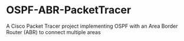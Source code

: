 # OSPF-ABR-PacketTracer
A Cisco Packet Tracer project implementing OSPF with an Area Border Router (ABR) to connect multiple areas
